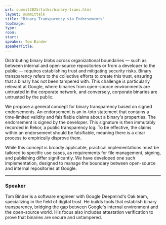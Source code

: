 ```yaml
---
url: summit2025/talks/binary-trans.html
layout: summittalk
title: "Binary Transparency via Endorsements"
topImage:
type:
room:
start:
speaker: Tom Binder
speakerTitle:
---
```


<div class="font-google font-medium">

Distributing binary blobs across organizational boundaries — such as between
internal and open-source repositories or from a developer to the public —
requires establishing trust and mitigating security risks. Binary transparency
refers to the collective efforts to create this trust, ensuring that a binary
has not been tampered with. This challenge is particularly relevant at Google,
where binaries from open-source environments are untrusted in the corporate
network, and conversely, corporate binaries are untrusted by the public.

We propose a general concept for binary transparency based on signed
endorsements. An endorsement is an in-toto statement that contains a
time-limited validity and falsifiable claims about a binary's properties. The
endorsement is signed by the developer. This signature is then immutably
recorded in Rekor, a public transparency log. To be effective, the claims within
an endorsement should be falsifiable, meaning there is a clear process to
empirically disprove them.

While this concept is broadly applicable, practical implementations must be
tailored to specific use cases, as requirements for file management, signing,
and publishing differ significantly. We have developed one such implementation,
designed to manage the boundary between open-source and internal repositories at
Google.

---

### Speaker

Tom Binder is a software engineer with Google Deepmind's Oak team, specializing
in the field of digital trust. He builds tools that establish binary
transparency, bridging the gap between Google's internal environment and the
open-source world. His focus also includes attestation verification to prove
that binaries are secure and untampered.

</div>
